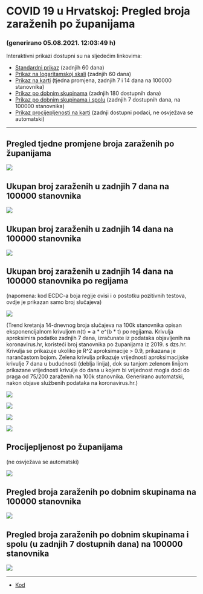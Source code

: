 # COVID 19 u Hrvatskoj: Pregled broja zaraženih po županijama

### (generirano 05.08.2021. 12:03:49 h)

Interaktivni prikazi dostupni su na sljedećim linkovima:

- [Standardni prikaz](html/index.html) (zadnjih 60 dana)
- [Prikaz na logaritamskoj skali](html/index_log.html) (zadnjih 60 dana)
- [Prikaz na karti](html/index_map.html) (tjedna promjena, zadnjih 7 i 14 dana na 100000 stanovnika)
- [Prikaz po dobnim skupinama](html/index_per_age.html) (zadnjih 180 dostupnih dana)
- [Prikaz po dobnim skupinama i spolu](html/index_pyramid.html) (zadnjih 7 dostupnih dana, na 100000 stanovnika)
- [Prikaz procijepljenosti na karti](html/index_vaccination.html) (zadnji dostupni podaci, ne osvježava se automatski)

-----

## Pregled tjedne promjene broja zaraženih po županijama

![](img/2021_08_04_map.png)

## Ukupan broj zaraženih u zadnjih 7 dana na 100000 stanovnika

![](img/2021_08_04_map_7_day_per_100k.png)

## Ukupan broj zaraženih u zadnjih 14 dana na 100000 stanovnika

![](img/2021_08_04_map_14_day_per_100k.png)

## Ukupan broj zaraženih u zadnjih 14 dana na 100000 stanovnika po regijama

(napomena: kod ECDC-a boja regije ovisi i o postotku pozitivnih testova, ovdje je prikazan samo broj slučajeva)

![](img/2021_08_04_map_14_day_per_100k_region.png)

(Trend kretanja 14-dnevnog broja slučajeva na 100k stanovnika opisan eksponencijalnom krivuljom n(t) = a * e^(b * t) po regijama. Krivulja aproksimira podatke zadnjih 7 dana, izračunate iz podataka objavljenih na koronavirus.hr, koristeći broj stanovnika po županijama iz 2019. s dzs.hr. Krivulja se prikazuje ukoliko je R^2 aproksimacije > 0.9, prikazana je narančastom bojom. Zelena krivulja prikazuje vrijednosti aproksimacijske krivulje 7 dana u budućnosti (deblja linija), dok su tanjom zelenom linijom prikazane vrijednosti krivulje do dana u kojem bi vrijednost mogla doći do praga od 75/200 zaraženih na 100k stanovnika. Generirano automatski, nakon objave službenih podataka na koronavirus.hr.)

![](img/2021_08_04_current_Jadranska_Hrvatska.png)

![](img/2021_08_04_current_Panonska_Hrvatska.png)

![](img/2021_08_04_current_Grad_Zagreb.png)

![](img/2021_08_04_current_Sjeverna_Hrvatska.png)

## Procijepljenost po županijama

(ne osvježava se automatski)

![](img/2021_08_04_vaccination.png)

## Pregled broja zaraženih po dobnim skupinama na 100000 stanovnika

![](img/2021_08_04_per_age_group.png)

## Pregled broja zaraženih po dobnim skupinama i spolu (u zadnjih 7 dostupnih dana) na 100000 stanovnika

![](img/2021_08_04_pyramid.png)

-----

- [Kod](https://github.com/ppalasek/covid_plots_croatia)

